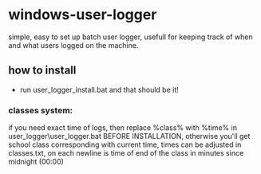# windows-user-logger
simple, easy to set up batch user logger, usefull for keeping track of when and what users logged on the machine.
## how to install
- run user_logger_install.bat and that should be it!
### classes system:
  if you need exact time of logs, then replace %class% with %time% in user_logger\user_logger.bat BEFORE INSTALLATION, otherwise you'll get school class corresponding with current time, times can be adjusted in classes.txt, on each newline is time of end of the class in minutes since midnight (00:00)
